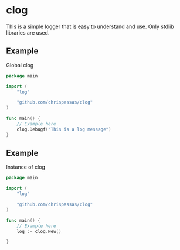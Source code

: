 # clog
This is a simple logger that is easy to understand and use. Only stdlib libraries are used.



## Example
Global clog

```go
package main

import (
	"log"

	"github.com/chrispassas/clog"
)

func main() {
    // Example here
    clog.Debugf("This is a log message")
}
```

## Example
Instance of clog

```go
package main

import (
	"log"

	"github.com/chrispassas/clog"
)

func main() {
    // Example here
    log := clog.New()

}
```
